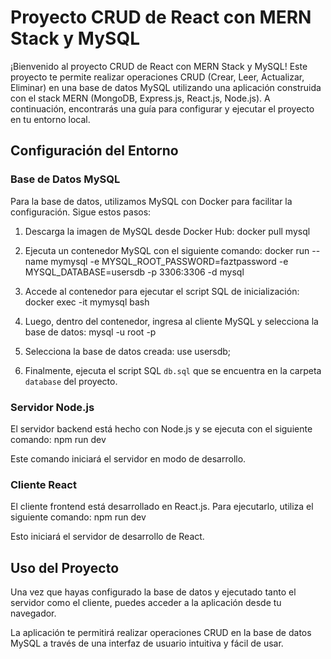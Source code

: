 # Proyecto CRUD de React con MERN Stack y MySQL

¡Bienvenido al proyecto CRUD de React con MERN Stack y MySQL! Este proyecto te permite realizar operaciones CRUD (Crear, Leer, Actualizar, Eliminar) en una base de datos MySQL utilizando una aplicación construida con el stack MERN (MongoDB, Express.js, React.js, Node.js). A continuación, encontrarás una guía para configurar y ejecutar el proyecto en tu entorno local.

## Configuración del Entorno

### Base de Datos MySQL

Para la base de datos, utilizamos MySQL con Docker para facilitar la configuración. Sigue estos pasos:

1. Descarga la imagen de MySQL desde Docker Hub: docker pull mysql
   
2. Ejecuta un contenedor MySQL con el siguiente comando: docker run --name mymysql -e MYSQL_ROOT_PASSWORD=faztpassword -e MYSQL_DATABASE=usersdb -p 3306:3306 -d mysql
 
3. Accede al contenedor para ejecutar el script SQL de inicialización: docker exec -it mymysql bash

   
4. Luego, dentro del contenedor, ingresa al cliente MySQL y selecciona la base de datos: mysql -u root -p
   
5. Selecciona la base de datos creada: use usersdb;


6. Finalmente, ejecuta el script SQL `db.sql` que se encuentra en la carpeta `database` del proyecto.

### Servidor Node.js

El servidor backend está hecho con Node.js y se ejecuta con el siguiente comando: npm run dev


Este comando iniciará el servidor en modo de desarrollo.

### Cliente React

El cliente frontend está desarrollado en React.js. Para ejecutarlo, utiliza el siguiente comando: npm run dev


Esto iniciará el servidor de desarrollo de React.

## Uso del Proyecto

Una vez que hayas configurado la base de datos y ejecutado tanto el servidor como el cliente, puedes acceder a la aplicación desde tu navegador.

La aplicación te permitirá realizar operaciones CRUD en la base de datos MySQL a través de una interfaz de usuario intuitiva y fácil de usar.









